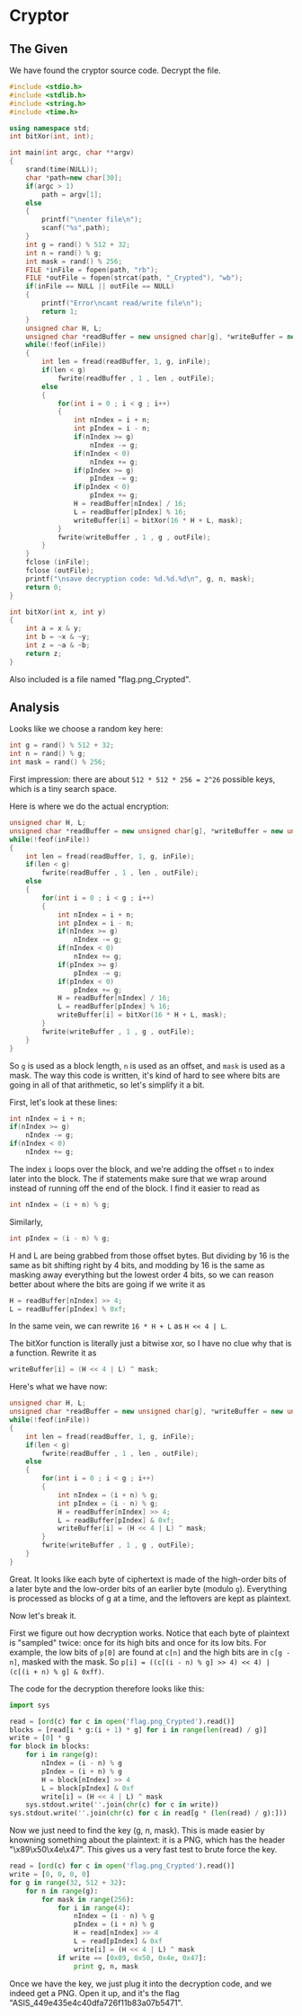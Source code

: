 # Cryptor

## The Given
We have found the cryptor source code. Decrypt the file.

```c++
#include <stdio.h>
#include <stdlib.h>
#include <string.h>
#include <time.h>

using namespace std;
int bitXor(int, int);

int main(int argc, char **argv)
{
    srand(time(NULL));
    char *path=new char[30];
    if(argc > 1)
        path = argv[1];
    else
    {
        printf("\nenter file\n");
        scanf("%s",path);
    }
    int g = rand() % 512 + 32;
    int n = rand() % g;
    int mask = rand() % 256;
    FILE *inFile = fopen(path, "rb");
    FILE *outFile = fopen(strcat(path, "_Crypted"), "wb");
    if(inFile == NULL || outFile == NULL)
    {
        printf("Error\ncant read/write file\n");
        return 1;
    }
    unsigned char H, L;
    unsigned char *readBuffer = new unsigned char[g], *writeBuffer = new unsigned char[g];
    while(!feof(inFile))
    {
        int len = fread(readBuffer, 1, g, inFile);
        if(len < g)
            fwrite(readBuffer , 1 , len , outFile);
        else
        {
            for(int i = 0 ; i < g ; i++)
            {
                int nIndex = i + n;
                int pIndex = i - n;
                if(nIndex >= g) 
                    nIndex -= g;
                if(nIndex < 0) 
                    nIndex += g;
                if(pIndex >= g) 
                    pIndex -= g;
                if(pIndex < 0) 
                    pIndex += g;
                H = readBuffer[nIndex] / 16;
                L = readBuffer[pIndex] % 16;
                writeBuffer[i] = bitXor(16 * H + L, mask);
            }
            fwrite(writeBuffer , 1 , g , outFile);
        }
    }
    fclose (inFile);
    fclose (outFile);
    printf("\nsave decryption code: %d.%d.%d\n", g, n, mask);
    return 0;
}

int bitXor(int x, int y)
{
    int a = x & y;
    int b = ~x & ~y;
    int z = ~a & ~b;
    return z;
}
```

Also included is a file named "flag.png_Crypted".

## Analysis
Looks like we choose a random key here:
```c++
int g = rand() % 512 + 32;
int n = rand() % g;
int mask = rand() % 256;
```
First impression: there are about `512 * 512 * 256 = 2^26` possible keys,
which is a tiny search space.

Here is where we do the actual encryption:
```c++
unsigned char H, L;
unsigned char *readBuffer = new unsigned char[g], *writeBuffer = new unsigned char[g];
while(!feof(inFile))
{
    int len = fread(readBuffer, 1, g, inFile);
    if(len < g)
        fwrite(readBuffer , 1 , len , outFile);
    else
    {
        for(int i = 0 ; i < g ; i++)
        {
            int nIndex = i + n;
            int pIndex = i - n;
            if(nIndex >= g) 
                nIndex -= g;
            if(nIndex < 0) 
                nIndex += g;
            if(pIndex >= g) 
                pIndex -= g;
            if(pIndex < 0) 
                pIndex += g;
            H = readBuffer[nIndex] / 16;
            L = readBuffer[pIndex] % 16;
            writeBuffer[i] = bitXor(16 * H + L, mask);
        }
        fwrite(writeBuffer , 1 , g , outFile);
    }
}
```
So `g` is used as a block length, `n` is used as an offset, and `mask` is used
as a mask. The way this code is written, it's kind of hard to see where bits
are going in all of that arithmetic, so let's simplify it a bit.

First, let's look at these lines:
```c++
int nIndex = i + n;
if(nIndex >= g) 
    nIndex -= g;
if(nIndex < 0) 
    nIndex += g;
```

The index `i` loops over the block, and we're adding the offset `n` to index
later into the block. The if statements make sure that we wrap around instead
of running off the end of the block. I find it easier to read as
```c++
int nIndex = (i + n) % g;
```
Similarly,
```c++
int pIndex = (i - n) % g;
```

H and L are being grabbed from those offset bytes. But dividing by 16 is the
same as bit shifting right by 4 bits, and modding by 16 is the same as masking
away everything but the lowest order 4 bits, so we can reason better about
where the bits are going if we write it as
```c++
H = readBuffer[nIndex] >> 4;
L = readBuffer[pIndex] % 0xf;
```

In the same vein, we can rewrite `16 * H + L` as `H << 4 | L`.

The bitXor function is literally just a bitwise xor, so I have no clue why that
is a function. Rewrite it as
```c++
writeBuffer[i] = (H << 4 | L) ^ mask;
```

Here's what we have now:
```c++
unsigned char H, L;
unsigned char *readBuffer = new unsigned char[g], *writeBuffer = new unsigned char[g];
while(!feof(inFile))
{
    int len = fread(readBuffer, 1, g, inFile);
    if(len < g)
        fwrite(readBuffer , 1 , len , outFile);
    else
    {
        for(int i = 0 ; i < g ; i++)
        {
            int nIndex = (i + n) % g;
            int pIndex = (i - n) % g;
            H = readBuffer[nIndex] >> 4;
            L = readBuffer[pIndex] & 0xf;
            writeBuffer[i] = (H << 4 | L) ^ mask;
        }
        fwrite(writeBuffer , 1 , g , outFile);
    }
}
```

Great. It looks like each byte of ciphertext is made of the high-order bits of
a later byte and the low-order bits of an earlier byte (modulo `g`). Everything
is processed as blocks of g at a time, and the leftovers are kept as plaintext.

Now let's break it.

First we figure out how decryption works. Notice that each byte of plaintext is
"sampled" twice: once for its high bits and once for its low bits. For example,
the low bits of `p[0]` are found at `c[n]` and the high bits are in `c[g - n]`,
masked with the mask. So
`p[i] = ((c[(i - n) % g] >> 4) << 4) | (c[(i + n) % g] & 0xff)`.

The code for the decryption therefore looks like this:
```python
import sys

read = [ord(c) for c in open('flag.png_Crypted').read()]
blocks = [read[i * g:(i + 1) * g] for i in range(len(read) / g)]
write = [0] * g
for block in blocks:
    for i in range(g):
        nIndex = (i - n) % g
        pIndex = (i + n) % g
        H = block[nIndex] >> 4
        L = block[pIndex] & 0xf
        write[i] = (H << 4 | L) ^ mask
    sys.stdout.write(''.join(chr(c) for c in write))
sys.stdout.write(''.join(chr(c) for c in read[g * (len(read) / g):]))
```

Now we just need to find the key (g, n, mask). This is made easier by knowning
something about the plaintext: it is a PNG, which has the header
"\x89\x50\x4e\x47". This gives us a very fast test to brute force the key.
```python
read = [ord(c) for c in open('flag.png_Crypted').read()]
write = [0, 0, 0, 0]
for g in range(32, 512 + 32):
    for n in range(g):
        for mask in range(256):
            for i in range(4):
                nIndex = (i - n) % g
                pIndex = (i + n) % g
                H = read[nIndex] >> 4
                L = read[pIndex] & 0xf
                write[i] = (H << 4 | L) ^ mask
            if write == [0x89, 0x50, 0x4e, 0x47]:
                print g, n, mask
```

Once we have the key, we just plug it into the decryption code, and we indeed
get a PNG. Open it up, and it's the flag
"ASIS_449e435e4c40dfa726f11b83a07b5471".
